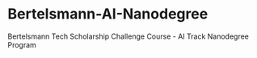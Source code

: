 # Bertelsmann-AI-Nanodegree
Bertelsmann Tech Scholarship Challenge Course - AI Track Nanodegree Program
